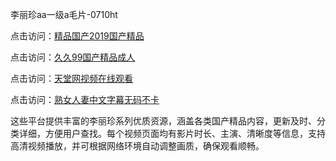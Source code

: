李丽珍aa一级a毛片-0710ht

点击访问：<a href="https://heiliaoxqkkct.pages.dev">精品国产2019国产精品</a>

点击访问：<a href="https://heiliaoxwd5i8.pages.dev">久久99国产精品成人</a>

点击访问：<a href="https://heiliaowt0d7p.pages.dev">天堂网视频在线观看</a>

点击访问：<a href="https://heiliaoga6s9v.pages.dev">熟女人妻中文字幕无码不卡</a>

这些平台提供丰富的李丽珍系列优质资源，涵盖各类国产精品内容，更新及时、分类详细，方便用户查找。每个视频页面均有影片时长、主演、清晰度等信息，支持高清视频播放，并可根据网络环境自动调整画质，确保观看顺畅。

<span style="display:none;">[Canonical link](https://github.com/sang20250710/sang19 ）</span>
